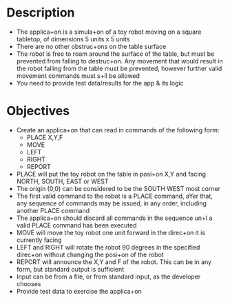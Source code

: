 # Description
- The applica+on is a simula+on of a toy robot moving on a square tabletop, of dimensions 5 units x 5 units
- There are no other obstruc+ons on the table surface
- The robot is free to roam around the surface of the table, but must be prevented from falling to destruc+on. Any movement that would result in the robot falling from the table must be prevented, however further valid movement commands must s+ll be allowed
- You need to provide test data/results for the app & its logic

# Objectives
- Create an applica+on that can read in commands of the following form:
  - PLACE X,Y,F
  - MOVE
  - LEFT
  - RIGHT
  - REPORT
- PLACE will put the toy robot on the table in posi+on X,Y and facing NORTH, SOUTH, EAST or WEST
- The origin (0,0) can be considered to be the SOUTH WEST most corner
- The first valid command to the robot is a PLACE command, aYer that, any sequence of commands may be issued, in any order, including another PLACE command
- The applica+on should discard all commands in the sequence un+l a valid PLACE command has been executed
- MOVE will move the toy robot one unit forward in the direc+on it is currently facing
- LEFT and RIGHT will rotate the robot 90 degrees in the specified direc+on without changing the posi+on of the robot
- REPORT will announce the X,Y and F of the robot. This can be in any form, but standard output is sufficient
- Input can be from a file, or from standard input, as the developer chooses
- Provide test data to exercise the applica+on
